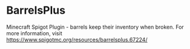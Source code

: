 # BarrelsPlus
Minecraft Spigot Plugin - barrels keep their inventory when broken. For more information, visit https://www.spigotmc.org/resources/barrelsplus.67224/
